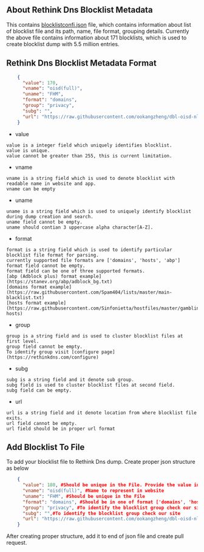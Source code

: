 ## About Rethink Dns Blocklist Metadata

This contains [blocklistconfi.json](https://github.com/serverless-dns/rethink-blocklist-metadata/blob/main/blocklistconfig.json) file, which contains information about list of blocklist file and its path, name, file format, grouping details.
Currently the above file contains information about 171 blocklists, which is used to create blocklist dump with 5.5 million entries.

## Rethink Dns Blocklist Metadata Format

```json
    {    
      "value": 170,
      "vname": "oisd(full)",
      "uname": "FHM",
      "format": "domains",
      "group": "privacy",
      "subg": "",
      "url": "https://raw.githubusercontent.com/ookangzheng/dbl-oisd-nl/master/dbl.txt"
    }
```
* value
```
value is a integer field which uniquely identifies blocklist.
value is unique.
value cannot be greater than 255, this is current limitation.
```
* vname
```
vname is a string field which is used to denote blocklist with readable name in website and app.
vname can be empty
```
* uname
```
uname is a string field which is used to uniquely identify blocklist during dump creation and search.
uname field cannot be empty.
uname should contian 3 uppercase alpha character[A-Z].
```

* format
```
format is a string field which is used to identify particular blocklist file format for parsing.
currently supported file formats are ['domains', 'hosts', 'abp']
format field cannot be empty.
format field can be one of three supported formats.
[abp (Adblock plus) format example](https://stanev.org/abp/adblock_bg.txt)
[domains format example](https://raw.githubusercontent.com/Spam404/lists/master/main-blacklist.txt)
[hosts format example](https://raw.githubusercontent.com/Sinfonietta/hostfiles/master/gambling-hosts)
```

* group
```
group is a string field and is used to cluster blocklist files at first level.
group field cannot be empty.
To identify group visit [configure page](https://rethinkdns.com/configure)
```

* subg
```
subg is a string field and it denote sub group.
subg field is used to cluster blocklist files at second field.
subg field can be empty.
```
* url
```
url is a string field and it denote location from where blocklist file exits.
url field cannot be empty.
url field should be in proper url format
```

## Add Blocklist To File
To add your blocklist file to Rethink Dns dump.
Create proper json structure as below
```json
    {    
      "value": 180, #Should be unique in the File. Provide the value in incremental, eg if last blocklist value is 179, then your value should be 180
      "vname": "oisd(full)", #Name to represent in website
      "uname": "FHM", #Should be unique in the File
      "format": "domains", #Should be in one of format ['domains', 'hosts', 'abp']
      "group": "privacy", #To identify the blocklist group check our site
      "subg": "",#To identify the blocklist group check our site
      "url": "https://raw.githubusercontent.com/ookangzheng/dbl-oisd-nl/master/dbl.txt" #Should be in proper url format that points to the file
    }
```
After creating proper structure, add it to end of json file and create pull request.

